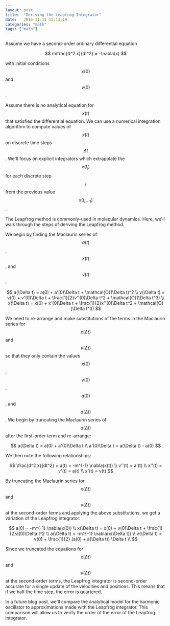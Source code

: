 ```yaml
---
layout: post
title:  "Deriving the Leapfrog Integrator"
date:   2016-11-11 12:13:19
categories: "math"
tags: ["math"]
---
```

Assume we have a second-order ordinary differential equation

$$
m\frac{d^2 x}{dt^2} = -\nabla(x)
$$

with initial conditions $$x(0)$$ and $$v(0)$$.

Assume there is no analytical equation for $$x(t)$$ that satisfied the differential equation.  We can use a numerical integration algorithm to compute values of $$x(t)$$ on discrete time steps $$\Delta t$$.  We'll focus on explicit integrators which extrapolate the $$x(t_i)$$ for each discrete step $$i$$ from the previous value $$x(t_{i-1})$$.

The Leapfrog method is commonly-used in molecular dynamics.  Here, we'll walk through the steps of deriving the Leapfrog method.

We begin by finding the Maclaurin series of $$a(t)$$, $$x(t)$$, and $$v(t)$$:

$$
a(\Delta t) = a(0) + a'(0)\Delta t + \mathcal{O}(\Delta t)^2 \\
v(\Delta t) = v(0) + v'(0)\Delta t + \frac{1}{2}v''(0)\Delta t^2 + \mathcal{O}(\Delta t^3) \\
x(\Delta t) = x(0) + x'(0)\Delta t + \frac{1}{2}x''(0)\Delta t^2 + \mathcal{O}(\Delta t^3)
$$

We need to re-arrange and make substitutions of the terms in the Maclaurin series for $$x(\Delta t)$$ and $$v(\Delta t)$$ so that they only contain the values $$x(0)$$, $$v(0)$$, $$a(0)$$, and $$a(\Delta t)$$. We begin by truncating the Maclaurin series of $$a(\Delta t)$$ after the first-order term and re-arrange:

$$
a(\Delta t) = a(0) + a'(0)\Delta t \\
a'(0)\Delta t = a(\Delta t) - a(0)
$$

We then note the following relationships:

$$
\frac{d^2 x}{dt^2} = a(t) = -m^{-1} \nabla(x(t)) \\
v''(t) = a'(t) \\
x''(t) = v'(t) = a(t) \\
x'(t) = v(t) 
$$

By truncating the Maclaurin series for $$x(\Delta t)$$ and $$v(\Delta t)$$ at the second-order terms and applying the above substitutions, we get a variation of the Leapfrog integrator:

$$
a(0) = -m^{-1} \nabla(x(0)) \\
x(\Delta t) = x(0) + v(0)\Delta t + \frac{1}{2}a(0)\Delta t^2 \\
a(\Delta t) = -m^{-1} \nabla(x(\Delta t)) \\
v(\Delta t) = v(0) + \frac{1}{2} (a(0) + a(\Delta t)) \Delta t \\
$$

Since we truncated the equations for $$x(\Delta t)$$ and $$v(\Delta t)$$ at the second-order terms, the Leapfrog integrator is second-order accurate for a single update of the velocities and positions.  This means that if we half the time step, the error is quartered.

In a future blog post, we'll compare the analytical model for the harmonic oscillator to approximations made with the Leapfrog integrator.  This comparison will allow us to verify the order of the error of the Leapfrog integrator.
